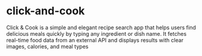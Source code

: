 # click-and-cook
Click &amp; Cook is a simple and elegant recipe search app that helps users find delicious meals quickly by typing any ingredient or dish name. It fetches real-time food data from an external API and displays results with clear images, calories, and meal types
